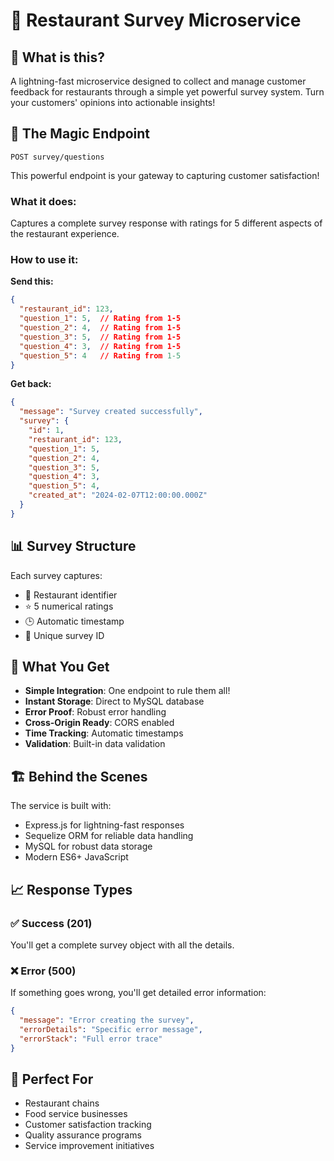 # 🎯 Restaurant Survey Microservice

## 🌟 What is this?
A lightning-fast microservice designed to collect and manage customer feedback for restaurants through a simple yet powerful survey system. Turn your customers' opinions into actionable insights!

## 🚀 The Magic Endpoint

```http
POST survey/questions
```

This powerful endpoint is your gateway to capturing customer satisfaction! 

### What it does:
Captures a complete survey response with ratings for 5 different aspects of the restaurant experience.

### How to use it:

**Send this:**
```json
{
  "restaurant_id": 123,
  "question_1": 5,  // Rating from 1-5
  "question_2": 4,  // Rating from 1-5
  "question_3": 5,  // Rating from 1-5
  "question_4": 3,  // Rating from 1-5
  "question_5": 4   // Rating from 1-5
}
```

**Get back:**
```json
{
  "message": "Survey created successfully",
  "survey": {
    "id": 1,
    "restaurant_id": 123,
    "question_1": 5,
    "question_2": 4,
    "question_3": 5,
    "question_4": 3,
    "question_5": 4,
    "created_at": "2024-02-07T12:00:00.000Z"
  }
}
```

## 📊 Survey Structure

Each survey captures:
- 🏪 Restaurant identifier
- ⭐ 5 numerical ratings
- 🕒 Automatic timestamp
- 🔑 Unique survey ID

## 🎁 What You Get

- **Simple Integration**: One endpoint to rule them all!
- **Instant Storage**: Direct to MySQL database
- **Error Proof**: Robust error handling
- **Cross-Origin Ready**: CORS enabled
- **Time Tracking**: Automatic timestamps
- **Validation**: Built-in data validation

## 🏗️ Behind the Scenes

The service is built with:
- Express.js for lightning-fast responses
- Sequelize ORM for reliable data handling
- MySQL for robust data storage
- Modern ES6+ JavaScript

## 📈 Response Types

### ✅ Success (201)
You'll get a complete survey object with all the details.

### ❌ Error (500)
If something goes wrong, you'll get detailed error information:
```json
{
  "message": "Error creating the survey",
  "errorDetails": "Specific error message",
  "errorStack": "Full error trace"
}
```

## 🎯 Perfect For
- Restaurant chains
- Food service businesses
- Customer satisfaction tracking
- Quality assurance programs
- Service improvement initiatives
